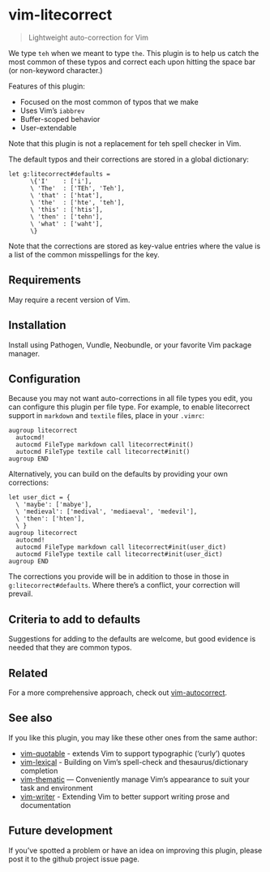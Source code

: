 # vim-litecorrect

> Lightweight auto-correction for Vim

We type `teh` when we meant to type `the`. This plugin is to help us catch
the most common of these typos and correct each upon hitting the space bar
(or non-keyword character.)

Features of this plugin:

* Focused on the most common of typos that we make
* Uses Vim’s `iabbrev`
* Buffer-scoped behavior
* User-extendable

Note that this plugin is not a replacement for teh spell checker in Vim.

The default typos and their corrections are stored in a global dictionary:

  ```
  let g:litecorrect#defaults =
        \{'I'    : ['i'],
        \ 'The'  : ['TEh', 'Teh'],
        \ 'that' : ['htat'],
        \ 'the'  : ['hte', 'teh'],
        \ 'this' : ['htis'],
        \ 'then' : ['tehn'],
        \ 'what' : ['waht'],
        \}
  ```

Note that the corrections are stored as key-value entries where the value
is a list of the common misspellings for the key.

## Requirements

May require a recent version of Vim.

## Installation

Install using Pathogen, Vundle, Neobundle, or your favorite Vim package
manager.

## Configuration

Because you may not want auto-corrections in all file types you edit, you can
configure this plugin per file type. For example, to enable litecorrect support
in `markdown` and `textile` files, place in your `.vimrc`:

  ```vim
  augroup litecorrect
    autocmd!
    autocmd FileType markdown call litecorrect#init()
    autocmd FileType textile call litecorrect#init()
  augroup END
  ```

Alternatively, you can build on the defaults by providing your own corrections:

  ```
  let user_dict = {
    \ 'maybe': ['mabye'],
    \ 'medieval': ['medival', 'mediaeval', 'medevil'],
    \ 'then': ['hten'],
    \ }
  augroup litecorrect
    autocmd!
    autocmd FileType markdown call litecorrect#init(user_dict)
    autocmd FileType textile call litecorrect#init(user_dict)
  augroup END
  ```

The corrections you provide will be in addition to those in those in
`g:litecorrect#defaults`. Where there’s a conflict, your correction will
prevail.

## Criteria to add to defaults

Suggestions for adding to the defaults are welcome, but good evidence is
needed that they are common typos.

## Related

For a more comprehensive approach, check out
[vim-autocorrect](https://github.com/panozzaj/vim-autocorrect).

## See also

If you like this plugin, you may like these other ones from the same author:

* [vim-quotable](http://github.com/reedes/vim-quotable) - extends Vim to support typographic (‘curly’) quotes
* [vim-lexical](http://github.com/reedes/vim-lexical) - Building on Vim’s spell-check and thesaurus/dictionary completion
* [vim-thematic](http://github.com/reedes/vim-thematic) — Conveniently manage Vim’s appearance to suit your task and environment 
* [vim-writer](http://github.com/reedes/vim-writer) - Extending Vim to better support writing prose and documentation

## Future development

If you’ve spotted a problem or have an idea on improving this plugin,
please post it to the github project issue page.

<!-- vim: set tw=74 :-->
